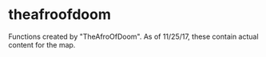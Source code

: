# theafroofdoom
Functions created by "TheAfroOfDoom".  As of 11/25/17, these contain actual content for the map.
